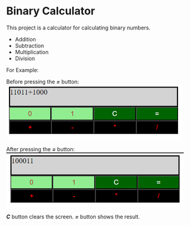 # Binary Calculator
This project is a calculator for calculating binary numbers.

- Addition 
- Subtraction 
- Multiplication 
- Division

For Example:

Before pressing the ***=*** button:
![addition](deneme-1.png)

After pressing the ***=*** button:
![result](sonuc-1.png)

***C*** button clears the screen.
***=*** button shows the result.

